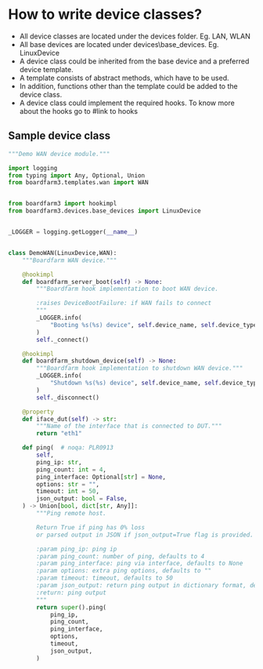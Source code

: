 # How to write device classes?

- All device classes are located under the devices folder. Eg. LAN, WLAN
- All base devices are located under devices\base_devices. Eg. LinuxDevice
- A device class could be inherited from the base device and a preferred device template.
- A template consists of abstract methods, which have to be used.
- In addition, functions other than the template could be added to the device class.
- A device class could implement the required hooks. To know more about the hooks go to #link to hooks

## Sample device class

```python
"""Demo WAN device module."""

import logging
from typing import Any, Optional, Union
from boardfarm3.templates.wan import WAN


from boardfarm3 import hookimpl
from boardfarm3.devices.base_devices import LinuxDevice


_LOGGER = logging.getLogger(__name__)


class DemoWAN(LinuxDevice,WAN):
    """Boardfarm WAN device."""

    @hookimpl
    def boardfarm_server_boot(self) -> None:
        """Boardfarm hook implementation to boot WAN device.

        :raises DeviceBootFailure: if WAN fails to connect
        """
        _LOGGER.info(
            "Booting %s(%s) device", self.device_name, self.device_type
        )
        self._connect()

    @hookimpl
    def boardfarm_shutdown_device(self) -> None:
        """Boardfarm hook implementation to shutdown WAN device."""
        _LOGGER.info(
            "Shutdown %s(%s) device", self.device_name, self.device_type
        )
        self._disconnect()

    @property
    def iface_dut(self) -> str:
        """Name of the interface that is connected to DUT."""
        return "eth1"

    def ping(  # noqa: PLR0913
        self,
        ping_ip: str,
        ping_count: int = 4,
        ping_interface: Optional[str] = None,
        options: str = "",
        timeout: int = 50,
        json_output: bool = False,
    ) -> Union[bool, dict[str, Any]]:
        """Ping remote host.

        Return True if ping has 0% loss
        or parsed output in JSON if json_output=True flag is provided.

        :param ping_ip: ping ip
        :param ping_count: number of ping, defaults to 4
        :param ping_interface: ping via interface, defaults to None
        :param options: extra ping options, defaults to ""
        :param timeout: timeout, defaults to 50
        :param json_output: return ping output in dictionary format, defaults to False
        :return: ping output
        """
        return super().ping(
            ping_ip,
            ping_count,
            ping_interface,
            options,
            timeout,
            json_output,
        )
```
